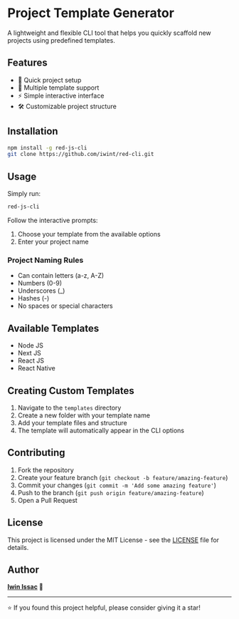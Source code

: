 # Project Template Generator

A lightweight and flexible CLI tool that helps you quickly scaffold new projects using predefined templates.

## Features

- 🚀 Quick project setup
- 📁 Multiple template support
- ⚡️ Simple interactive interface
- 🛠 Customizable project structure

## Installation

```bash
npm install -g red-js-cli
git clone https://github.com/iwint/red-cli.git
```

## Usage

Simply run:

```bash
red-js-cli
```

Follow the interactive prompts:

1. Choose your template from the available options
2. Enter your project name

### Project Naming Rules

- Can contain letters (a-z, A-Z)
- Numbers (0-9)
- Underscores (_)
- Hashes (-)
- No spaces or special characters

## Available Templates

* Node JS
* Next JS
* React JS
* React Native

## Creating Custom Templates

1. Navigate to the `templates` directory
2. Create a new folder with your template name
3. Add your template files and structure
4. The template will automatically appear in the CLI options

## Contributing

1. Fork the repository
2. Create your feature branch (`git checkout -b feature/amazing-feature`)
3. Commit your changes (`git commit -m 'Add some amazing feature'`)
4. Push to the branch (`git push origin feature/amazing-feature`)
5. Open a Pull Request

## License

This project is licensed under the MIT License - see the [LICENSE](LICENSE) file for details.

## Author

**[Iwin Issac](https://linkedin.com/in/iwin-t) 👑**

---

⭐️ If you found this project helpful, please consider giving it a star!

